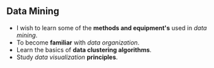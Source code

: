 
## Data Mining


* I wish to learn some of the **methods and equipment's** used in *data mining*.  
* To become **familiar** with *data organization*.  
* Learn the basics of **data clustering algorithms**.  
* Study *data visualization* **principles**.  